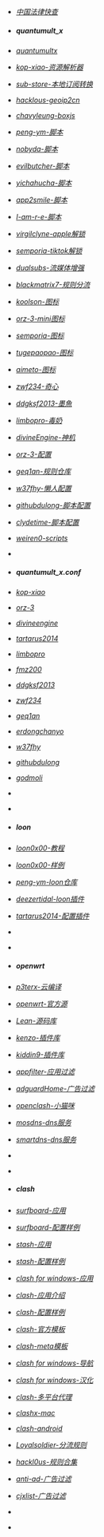 - *[中国法律快查](https://github.com/RanKKI/LawRefBook)*

- ##### quantumult_x #####
- *[quantumultx](https://github.com/crossutility/Quantumult-X)*
- *[kop-xiao-资源解析器](https://github.com/KOP-XIAO/QuantumultX)*
- *[sub-store-本地订阅转换](https://github.com/sub-store-org/Sub-Store)*
- *[hacklous-geoip2cn](https://github.com/Hackl0us/GeoIP2-CN)*
- *[chavyleung-boxjs](https://github.com/chavyleung/boxjs-doc)*
- *[peng-ym-脚本](https://github.com/Peng-YM)*
- *[nobyda-脚本](https://github.com/NobyDa/Script)*
- *[evilbutcher-脚本](https://github.com/evilbutcher/QuantumultX)*
- *[yichahucha-脚本](https://github.com/yichahucha/surge)*
- *[app2smile-脚本](https://github.com/app2smile/rules)*
- *[I-am-r-e-脚本](https://github.com/I-am-R-E/Functional-Store-Hub)*
- *[virgilclyne-apple解锁](https://github.com/VirgilClyne/iRingo)*
- *[semporia-tiktok解锁](https://github.com/Semporia/TikTok-Unlock)*
- *[dualsubs-流媒体增强](https://github.com/DualSubs/DualSubs)*
- *[blackmatrix7-规则分流](https://github.com/blackmatrix7/ios_rule_script)*
- *[koolson-图标](https://github.com/Koolson/Qure)*
- *[orz-3-mini图标](https://github.com/Orz-3/mini)*
- *[semporia-图标](https://github.com/Semporia/Hand-Painted-icon)*
- *[tugepaopao-图标](https://github.com/tugepaopao/Image-Storage)*
- *[aimeto-图标](https://github.com/aimetu/icons)*
- *[zwf234-奇心](https://github.com/zwf234/rules)*
- *[ddgksf2013-墨魚](https://github.com/ddgksf2013)*
- *[limbopro-毒奶](https://github.com/limbopro/Adblock4limbo)*
- *[divineEngine-神机](https://github.com/DivineEngine/Profiles/tree/master/Quantumult)*
- *[orz-3-配置](https://github.com/Orz-3/QuantumultX)*
- *[geq1an-规则仓库](https://github.com/GeQ1an/Rules/tree/master)*
- *[w37fhy-懒人配置](https://github.com/w37fhy/QuantumultX)*
- *[githubdulong-脚本配置](https://github.com/githubdulong)*
- *[clydetime-脚本配置](https://github.com/ClydeTime/Quantumult)*
- *[weiren0-scripts](https://github.com/WeiRen0/Scripts)*
- *[]()*

- ##### quantumult_x.conf #####
- *[kop-xiao](https://raw.githubusercontent.com/KOP-XIAO/QuantumultX/master/QuantumultX_Profiles.conf)*
- *[orz-3](https://raw.githubusercontent.com/Orz-3/QuantumultX/master/Orz-3.conf)*
- *[divineengine](https://raw.githubusercontent.com/DivineEngine/Profiles/master/Quantumult/Outbound.conf)*
- *[tartarus2014](https://raw.githubusercontent.com/Tartarus2014/QuantumultX-Script/main/QuanX.conf)*
- *[limbopro](https://raw.githubusercontent.com/limbopro/Profiles4limbo/main/full.conf)*
- *[fmz200](https://raw.githubusercontent.com/fmz200/wool_scripts/main/QuantumultX/config/lanren.conf)*
- *[ddgksf2013](https://raw.githubusercontent.com/ddgksf2013/Profile/master/QuantumultX.conf)*
- *[zwf234](https://raw.githubusercontent.com/zwf234/rules/master/QuantumultX/qixin.conf)*
- *[geq1an](https://raw.githubusercontent.com/GeQ1an/Rules/master/QuantumultX/QuantumultX.conf)*
- *[erdongchanyo](https://raw.githubusercontent.com/erdongchanyo/Rules/main/Quantumult%20X/LazyConf/QuantumultX_EDC-Lazy.conf)*
- *[w37fhy](https://raw.githubusercontent.com/w37fhy/QuantumultX/master/QuantumultX_diy.conf)*
- *[githubdulong](https://raw.githubusercontent.com/githubdulong/Script/master/QuantumultX/QuantumultX.conf)*
- *[godmoli](https://raw.githubusercontent.com/GodMoli/QuanX/main/File/Auto.conf)*
- *[]()*
- *[]()*

- ##### loon #####
- *[loon0x00-教程](https://loon0x00.github.io/LoonManual/#/)*
- *[loon0x00-样例](https://github.com/Loon0x00/LoonManual)*
- *[peng-ym-loon仓库](https://loon-gallery.vercel.app/)*
- *[deezertidal-loon插件](https://github.com/deezertidal/private)*
- *[tartarus2014-配置插件](https://github.com/Tartarus2014/Loon-Script)*
- *[]()*
- *[]()*

- ##### openwrt #####
- *[p3terx-云编译](https://github.com/P3TERX/Actions-OpenWrt)*
- *[openwrt-官方源](https://github.com/openwrt/openwrt)*
- *[Lean-源码库](https://github.com/coolsnowwolf/lede)*
- *[kenzo-插件库](https://github.com/kenzok8/openwrt-packages)*
- *[kiddin9-插件库](https://github.com/kiddin9/openwrt-packages)*
- *[appfilter-应用过滤](https://github.com/destan19/OpenAppFilter)*
- *[adguardHome-广告过滤](https://github.com/AdguardTeam/AdGuardHome/wiki/Getting-Started#update)*
- *[openclash-小猫咪](https://github.com/vernesong/OpenClash)*
- *[mosdns-dns服务](https://github.com/IrineSistiana/mosdns)*
- *[smartdns-dns服务](https://github.com/pymumu/smartdns)*
- *[]()*
- *[]()*

- ##### clash #####
- *[surfboard-应用](https://github.com/getsurfboard/surfboard)*
- *[surfboard-配置样例](https://getsurfboard.com/docs/profile-format/overview)*
- *[stash-应用](https://stash.wiki)*
- *[stash-配置样例](https://stash.wiki/features/example-config)*
- *[clash for windows-应用](https://github.com/Fndroid/clash_for_windows_pkg)*
- *[clash-应用介绍](https://docs.cfw.lbyczf.com/)*
- *[clash-配置样例](https://lancellc.gitbook.io/clash)*
- *[clash-官方模板](https://github.com/Dreamacro/clash/wiki/Configuration)*
- *[clash-meta模板](https://github.com/MetaCubeX/Clash.Meta/blob/Alpha/docs/config.yaml)*
- *[clash for windows-导航](https://github.com/ender-zhao/Clash-for-Windows_Chinese-Attached)*
- *[clash for windows-汉化](https://github.com/ender-zhao/Clash-for-Windows_Chinese)*
- *[clash-多平台代理](https://github.com/Dreamacro/clash)*
- *[clashx-mac](https://github.com/yichengchen/clashX)*
- *[clash-android](https://github.com/Kr328/ClashForAndroid)*
- *[Loyalsoldier-分流规则](https://github.com/Loyalsoldier/clash-rules)*
- *[hackl0us-规则合集](https://github.com/Hackl0us/SS-Rule-Snippet)*
- *[anti-ad-广告过滤](https://github.com/privacy-protection-tools/anti-AD)*
- *[cjxlist-广告过滤](https://github.com/cjx82630/cjxlist)*
- *[]()*
- *[]()*
